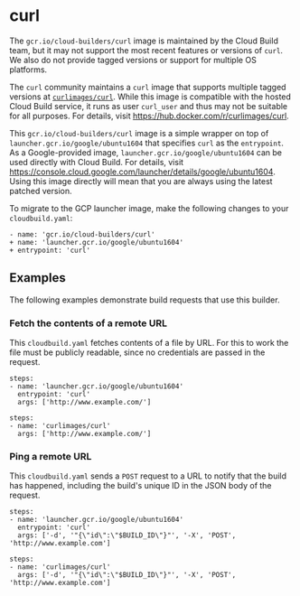 # curl

The `gcr.io/cloud-builders/curl` image is maintained by the Cloud Build team,
but it may not support the most recent features or versions of `curl`. We also do
not provide tagged versions or support for multiple OS platforms.

The `curl` community maintains a `curl` image that supports multiple tagged
versions at [`curlimages/curl`](https://hub.docker.com/r/curlimages/curl). While
this image is compatible with the hosted Cloud Build service, it runs as user
`curl_user` and thus may not be suitable for all purposes. For details, visit
https://hub.docker.com/r/curlimages/curl.

This `gcr.io/cloud-builders/curl` image is a simple wrapper on top of
`launcher.gcr.io/google/ubuntu1604` that specifies `curl` as the `entrypoint`.
As a Google-provided image, `launcher.gcr.io/google/ubuntu1604` can be used
directly with Cloud Build.  For details, visit
https://console.cloud.google.com/launcher/details/google/ubuntu1604. Using this
image directly will mean that you are always using the latest patched version.

To migrate to the GCP launcher image, make the following changes
to your `cloudbuild.yaml`:

```
- name: 'gcr.io/cloud-builders/curl'
+ name: 'launcher.gcr.io/google/ubuntu1604'
+ entrypoint: 'curl'
```

## Examples

The following examples demonstrate build requests that use this builder.

### Fetch the contents of a remote URL

This `cloudbuild.yaml` fetches contents of a file by URL. For this to work the
file must be publicly readable, since no credentials are passed in the request.

```
steps:
- name: 'launcher.gcr.io/google/ubuntu1604'
  entrypoint: 'curl'
  args: ['http://www.example.com/']
```

```
steps:
- name: 'curlimages/curl'
  args: ['http://www.example.com/']
```

### Ping a remote URL

This `cloudbuild.yaml` sends a `POST` request to a URL to notify that the build
has happened, including the build's unique ID in the JSON body of the request.

```
steps:
- name: 'launcher.gcr.io/google/ubuntu1604'
  entrypoint: 'curl'
  args: ['-d', '"{\"id\":\"$BUILD_ID\"}"', '-X', 'POST', 'http://www.example.com']
```

```
steps:
- name: 'curlimages/curl'
  args: ['-d', '"{\"id\":\"$BUILD_ID\"}"', '-X', 'POST', 'http://www.example.com']
```

